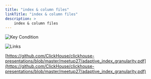 ```yaml
---
title: "index & column files"
linkTitle: "index & column files"
description: >
    index & column files
---
```

![Key Condition](2021-04-20_10-50.png)

![Links](2021-04-20_10-54.png)

[https://github.com/ClickHouse/clickhouse-presentations/blob/master/meetup27/adaptive_index_granularity.pdf](https://github.com/ClickHouse/clickhouse-presentations/blob/master/meetup27/adaptive_index_granularity.pdf)
